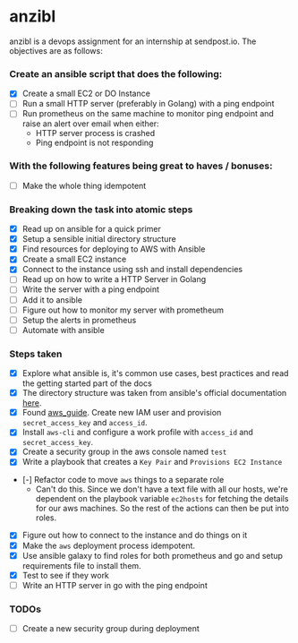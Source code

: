 # anzibl

anzibl is a devops assignment for an internship at sendpost.io. The objectives are as follows:

### Create an ansible script that does the following:

- [x] Create a small EC2 or DO Instance
- [ ] Run a small HTTP server (preferably in Golang) with a ping endpoint
- [ ] Run prometheus on the same machine to monitor ping endpoint and raise an alert over email when either:
	- HTTP server process is crashed
	- Ping endpoint is not responding

### With the following features being great to haves / bonuses:

- [ ] Make the whole thing idempotent

### Breaking down the task into atomic steps

- [x] Read up on ansible for a quick primer
- [x] Setup a sensible initial directory structure
- [x] Find resources for deploying to AWS with Ansible
- [x] Create a small EC2 instance
- [x] Connect to the instance using ssh and install dependencies
- [ ] Read up on how to write a HTTP Server in Golang
- [ ] Write the server with a ping endpoint
- [ ] Add it to ansible
- [ ] Figure out how to monitor my server with prometheum
- [ ] Setup the alerts in prometheus
- [ ] Automate with ansible

### Steps taken

- [x] Explore what ansible is, it's common use cases, best practices and read the getting started part of the docs
- [x] The directory structure was taken from ansible's official documentation [here](https://docs.ansible.com/ansible/latest/user_guide/sample_setup.html#sample-directory-layout).
- [x] Found [aws_guide](https://docs.ansible.com/ansible/latest/scenario_guides/guide_aws.html). Create new IAM user and provision `secret_access_key` and `access_id`.
- [x] Install `aws-cli` and configure a work profile with `access_id` and `secret_access_key`.
- [x] Create a security group in the aws console named `test`
- [x] Write a playbook that creates a `Key Pair` and `Provisions EC2 Instance`
- [-] Refactor code to move `aws` things to a separate role
	- Can't do this. Since we don't have a text file with all our hosts, we're dependent on the playbook variable `ec2hosts` for fetching the details for our aws machines. So the rest of the actions can then be put into roles.
- [x] Figure out how to connect to the instance and do things on it
- [x] Make the `aws` deployment process idempotent.
- [x] Use ansible galaxy to find roles for both prometheus and go and setup requirements file to install them.
- [x] Test to see if they work
- [ ] Write an HTTP server in go with the ping endpoint

### TODOs

- [ ] Create a new security group during deployment 